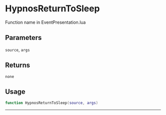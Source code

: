 # HypnosReturnToSleep
Function name in EventPresentation.lua
## Parameters
`source`, `args`
## Returns
`none`
## Usage
```lua
function HypnosReturnToSleep(source, args)
```
---
